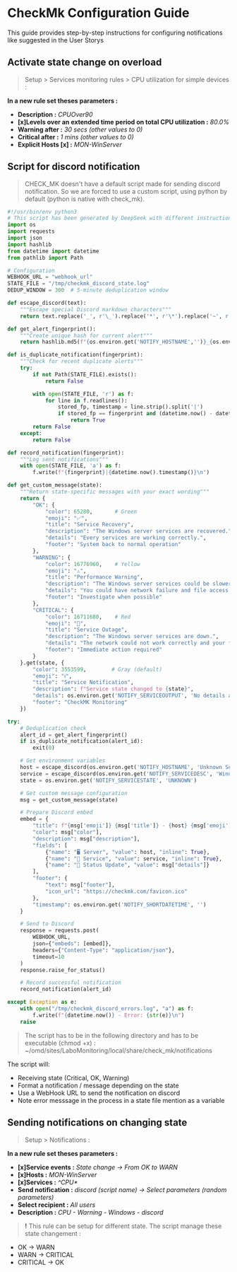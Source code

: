 # CheckMk Configuration Guide

This guide provides step-by-step instructions for configuring notifications like suggested in the User Storys

## Activate state change on overload

> Setup > Services monitoring rules > CPU utilization for simple devices : 

**In a new rule set theses parameters :** 

- **Description :** *CPUOver90*
- **[x]Levels over an extended time period on total CPU utilization :** *80.0%*
- **Warning after :** *30 secs (other values to 0)*
- **Critical after :** *1 mins (other values to 0)*
- **Explicit Hosts [x] :** *MON-WinServer*

## Script for discord notification

> CHECK_MK doesn't have a default script made for sending discord notification. So we are forced to use a custom script, using python by default (python is native with check_mk).

```python
#!/usr/bin/env python3
# This script has been generated by DeepSeek with different instructions. 
import os
import requests
import json
import hashlib
from datetime import datetime
from pathlib import Path

# Configuration
WEBHOOK_URL = "webhook_url"
STATE_FILE = "/tmp/checkmk_discord_state.log"
DEDUP_WINDOW = 300  # 5-minute deduplication window

def escape_discord(text):
    """Escape special Discord markdown characters"""
    return text.replace('_', r'\_').replace('*', r'\*').replace('~', r'\~') if text else ""

def get_alert_fingerprint():
    """Create unique hash for current alert"""
    return hashlib.md5(f"{os.environ.get('NOTIFY_HOSTNAME','')}_{os.environ.get('NOTIFY_SERVICEDESC','')}_{os.environ.get('NOTIFY_SERVICESTATE','')}".encode()).hexdigest()

def is_duplicate_notification(fingerprint):
    """Check for recent duplicate alerts"""
    try:
        if not Path(STATE_FILE).exists():
            return False

        with open(STATE_FILE, 'r') as f:
            for line in f.readlines():
                stored_fp, timestamp = line.strip().split('|')
                if stored_fp == fingerprint and (datetime.now() - datetime.fromtimestamp(float(timestamp))).seconds < DEDUP_WINDOW:
                    return True
        return False
    except:
        return False

def record_notification(fingerprint):
    """Log sent notifications"""
    with open(STATE_FILE, 'a') as f:
        f.write(f"{fingerprint}|{datetime.now().timestamp()}\n")

def get_custom_message(state):
    """Return state-specific messages with your exact wording"""
    return {
        "OK": {
            "color": 65280,       # Green
            "emoji": "✅",
            "title": "Service Recovery",
            "description": "The Windows server services are recovered.",
            "details": "Every services are working correctly.",
            "footer": "System back to normal operation"
        },
        "WARNING": {
            "color": 16776960,    # Yellow
            "emoji": "⚠️",
            "title": "Performance Warning",
            "description": "The Windows server services could be slower.",
            "details": "You could have network failure and file access deprecated.",
            "footer": "Investigate when possible"
        },
        "CRITICAL": {
            "color": 16711680,    # Red
            "emoji": "🚨",
            "title": "Service Outage",
            "description": "The Windows server services are down.",
            "details": "The network could not work correctly and your file access aren't sure.",
            "footer": "Immediate action required"
        }
    }.get(state, {
        "color": 3553599,        # Gray (default)
        "emoji": "ℹ️",
        "title": "Service Notification",
        "description": f"Service state changed to {state}",
        "details": os.environ.get('NOTIFY_SERVICEOUTPUT', 'No details available'),
        "footer": "CheckMK Monitoring"
    })

try:
    # Deduplication check
    alert_id = get_alert_fingerprint()
    if is_duplicate_notification(alert_id):
        exit(0)

    # Get environment variables
    host = escape_discord(os.environ.get('NOTIFY_HOSTNAME', 'Unknown Server'))
    service = escape_discord(os.environ.get('NOTIFY_SERVICEDESC', 'Windows Services'))
    state = os.environ.get('NOTIFY_SERVICESTATE', 'UNKNOWN')

    # Get custom message configuration
    msg = get_custom_message(state)

    # Prepare Discord embed
    embed = {
        "title": f"{msg['emoji']} {msg['title']} - {host} {msg['emoji']}",
        "color": msg["color"],
        "description": msg["description"],
        "fields": [
            {"name": "🖥️ Server", "value": host, "inline": True},
            {"name": "🔧 Service", "value": service, "inline": True},
            {"name": "📢 Status Update", "value": msg["details"]}
        ],
        "footer": {
            "text": msg["footer"],
            "icon_url": "https://checkmk.com/favicon.ico"
        },
        "timestamp": os.environ.get('NOTIFY_SHORTDATETIME', '')
    }

    # Send to Discord
    response = requests.post(
        WEBHOOK_URL,
        json={"embeds": [embed]},
        headers={"Content-Type": "application/json"},
        timeout=10
    )
    response.raise_for_status()

    # Record successful notification
    record_notification(alert_id)

except Exception as e:
    with open("/tmp/checkmk_discord_errors.log", "a") as f:
        f.write(f"{datetime.now()} - Error: {str(e)}\n")
    raise
```
> The script has to be in the following directory and has to be executable (chmod +x) : 
~/omd/sites/LaboMonitoring/local/share/check_mk/notifications

The script will:

- Receiving state (Critical, OK, Warning)
- Format a notification / message depending on the state
- Use a WebHook URL to send the notification on discord
- Note error messsage in the process in a state file mention as a variable

## Sending notifications on changing state

> Setup > Notifications : 

**In a new rule set theses parameters :** 

- **[x]Service events :** *State change -> From OK to WARN*
- **[x]Hosts :** *MON-WinServer*
- **[x]Services :** *^CPU\**
- **Send notification :** *discord (script name) -> Select parameters (random parameters)*
- **Select recipient :** *All users*
- **Description :** *CPU - Warning - Windows - discord*

> **!** This rule can be setup for different state. The script manage these state changement : 
- OK -> WARN
- WARN -> CRITICAL
- CRITICAL -> OK